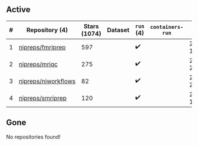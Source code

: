 ## Active
| # | Repository (4) | Stars (1074) | Dataset | `run` (4) | `containers-run` | Last Modified |
| --- | --- | --- | --- | --- | --- | --- |
| 1 | [nipreps/fmriprep](https://github.com/nipreps/fmriprep) | 597 |  | :heavy_check_mark: |  | 2024-04-01 19:57:05+00:00 |
| 2 | [nipreps/mriqc](https://github.com/nipreps/mriqc) | 275 |  | :heavy_check_mark: |  | 2024-04-02 20:05:45+00:00 |
| 3 | [nipreps/niworkflows](https://github.com/nipreps/niworkflows) | 82 |  | :heavy_check_mark: |  | 2024-03-08 20:32:16+00:00 |
| 4 | [nipreps/smriprep](https://github.com/nipreps/smriprep) | 120 |  | :heavy_check_mark: |  | 2024-04-03 16:43:11+00:00 |

## Gone
No repositories found!
